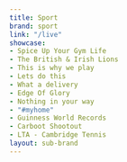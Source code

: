 ```yaml
---
title: Sport
brand: sport
link: "/live"
showcase:
- Spice Up Your Gym Life
- The British & Irish Lions
- This is why we play
- Lets do this
- What a delivery
- Edge Of Glory
- Nothing in your way
- "#myhome"
- Guinness World Records
- Carboot Shootout
- LTA - Cambridge Tennis
layout: sub-brand
---
```


